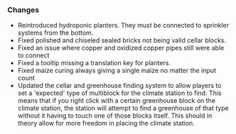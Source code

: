 
### Changes

- Reintroduced hydroponic planters. They must be connected to sprinkler systems from the bottom.
- Fixed polished and chiseled sealed bricks not being valid cellar blocks.
- Fixed an issue where copper and oxidized copper pipes still were able to connect
- Fixed a tooltip missing a translation key for planters.
- Fixed maize curing always giving a single maize no matter the input count
- Updated the cellar and greenhouse finding system to allow players to set a 'expected' type of multiblock for the climate station to find. This means that if you right click with a certain greenhouse block on the climate station, the station will attempt to find a greenhouse of that type without it having to touch one of those blocks itself. This should in theory allow for more freedom in placing the climate station.